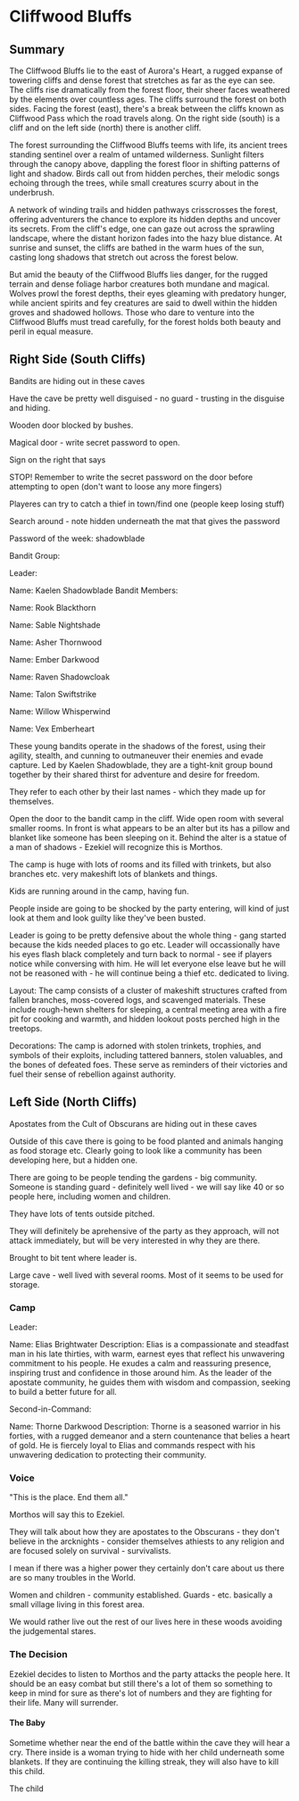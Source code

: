 # Cliffwood Bluffs

## Summary
The Cliffwood Bluffs lie to the east of Aurora's Heart, a rugged expanse of towering cliffs and dense forest that stretches as far as the eye can see. The cliffs rise dramatically from the forest floor, their sheer faces weathered by the elements over countless ages. The cliffs surround the forest on both sides. Facing the forest (east), there's a break between the cliffs known as Cliffwood Pass which the road travels along. On the right side (south) is a cliff and on the left side (north) there is another cliff.

The forest surrounding the Cliffwood Bluffs teems with life, its ancient trees standing sentinel over a realm of untamed wilderness. Sunlight filters through the canopy above, dappling the forest floor in shifting patterns of light and shadow. Birds call out from hidden perches, their melodic songs echoing through the trees, while small creatures scurry about in the underbrush.

A network of winding trails and hidden pathways crisscrosses the forest, offering adventurers the chance to explore its hidden depths and uncover its secrets. From the cliff's edge, one can gaze out across the sprawling landscape, where the distant horizon fades into the hazy blue distance. At sunrise and sunset, the cliffs are bathed in the warm hues of the sun, casting long shadows that stretch out across the forest below.

But amid the beauty of the Cliffwood Bluffs lies danger, for the rugged terrain and dense foliage harbor creatures both mundane and magical. Wolves prowl the forest depths, their eyes gleaming with predatory hunger, while ancient spirits and fey creatures are said to dwell within the hidden groves and shadowed hollows. Those who dare to venture into the Cliffwood Bluffs must tread carefully, for the forest holds both beauty and peril in equal measure.



## Right Side (South Cliffs)

Bandits are hiding out in these caves


Have the cave be pretty well disguised - no guard - trusting in the disguise and hiding. 

Wooden door blocked by bushes. 

Magical door - write secret password to open. 

Sign on the right that says

STOP! Remember to write the secret password on the door before attempting to open (don't want to loose any more fingers)

Playeres can try to catch a thief in town/find one (people keep losing stuff)

Search around - note hidden underneath the mat that gives the password 

Password of the week: shadowblade


Bandit Group:

Leader:

Name: Kaelen Shadowblade
Bandit Members:

Name: Rook Blackthorn

Name: Sable Nightshade

Name: Asher Thornwood

Name: Ember Darkwood

Name: Raven Shadowcloak

Name: Talon Swiftstrike

Name: Willow Whisperwind

Name: Vex Emberheart

These young bandits operate in the shadows of the forest, using their agility, stealth, and cunning to outmaneuver their enemies and evade capture. Led by Kaelen Shadowblade, they are a tight-knit group bound together by their shared thirst for adventure and desire for freedom.

They refer to each other by their last names - which they made up for themselves. 


Open the door to the bandit camp in the cliff. Wide open room with several smaller rooms. In front is what appears to be an alter but its has a pillow and blanket like someone has been sleeping on it. Behind the alter is a statue of a man of shadows - Ezekiel will recognize this is Morthos. 

The camp is huge with lots of rooms and its filled with trinkets, but also branches etc. very makeshift lots of blankets and things. 

Kids are running around in the camp, having fun. 

People inside are going to be shocked by the party entering, will kind of just look at them and look guilty like they've been busted.

Leader is going to be pretty defensive about the whole thing - gang started because the kids needed places to go etc. Leader will occassionally have his eyes flash black completely and turn back to normal - see if players notice while conversing with him. He will let everyone else leave but he will not be reasoned with - he will continue being a thief etc. dedicated to living. 


Layout: The camp consists of a cluster of makeshift structures crafted from fallen branches, moss-covered logs, and scavenged materials. These include rough-hewn shelters for sleeping, a central meeting area with a fire pit for cooking and warmth, and hidden lookout posts perched high in the treetops.

Decorations: The camp is adorned with stolen trinkets, trophies, and symbols of their exploits, including tattered banners, stolen valuables, and the bones of defeated foes. These serve as reminders of their victories and fuel their sense of rebellion against authority.



## Left Side (North Cliffs)

Apostates from the Cult of Obscurans are hiding out in these caves

Outside of this cave there is going to be food planted and animals hanging as food storage etc. Clearly going to look like a community has been developing here, but a hidden one. 

There are going to be people tending the gardens - big community. Someone is standing guard - definitely well lived - we will say like 40 or so people here, including women and children.

They have lots of tents outside pitched. 

They will definitely be aprehensive of the party as they approach, will not attack immediately, but will be very interested in why they are there.

Brought to bit tent where leader is.

Large cave - well lived with several rooms. Most of it seems to be used for storage. 


### Camp

Leader:

Name: Elias Brightwater
Description: Elias is a compassionate and steadfast man in his late thirties, with warm, earnest eyes that reflect his unwavering commitment to his people. He exudes a calm and reassuring presence, inspiring trust and confidence in those around him. As the leader of the apostate community, he guides them with wisdom and compassion, seeking to build a better future for all.


Second-in-Command:

Name: Thorne Darkwood
Description: Thorne is a seasoned warrior in his forties, with a rugged demeanor and a stern countenance that belies a heart of gold. He is fiercely loyal to Elias and commands respect with his unwavering dedication to protecting their community.


### Voice

"This is the place. End them all." 

Morthos will say this to Ezekiel. 


They will talk about how they are apostates to the Obscurans - they don't believe in the arcknights - consider themselves athiests to any religion and are focused solely on survival - survivalists. 

I mean if there was a higher power they certainly don't care about us there are so many troubles in the World.


Women and children - community established. Guards - etc. basically a small village living in this forest area. 

We would rather live out the rest of our lives here in these woods avoiding the judgemental stares. 



### The Decision

Ezekiel decides to listen to Morthos and the party attacks the people here. It should be an easy combat but still there's a lot of them so something to keep in mind for sure as there's lot of numbers and they are fighting for their life. Many will surrender. 

#### The Baby

Sometime whether near the end of the battle within the cave they will hear a cry. There inside is a woman trying to hide with her child underneath some blankets. If they are continuing the killing streak, they will also have to kill this child.

The child 







